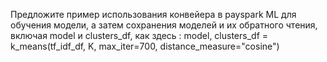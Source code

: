 Предложите пример использования конвейера в payspark ML для обучения модели, 
а затем сохранения моделей и их обратного чтения, 
включая model и clusters_df, 
как здесь : 
model, clusters_df = k_means(tf_idf_df, K, max_iter=700, distance_measure="cosine")
